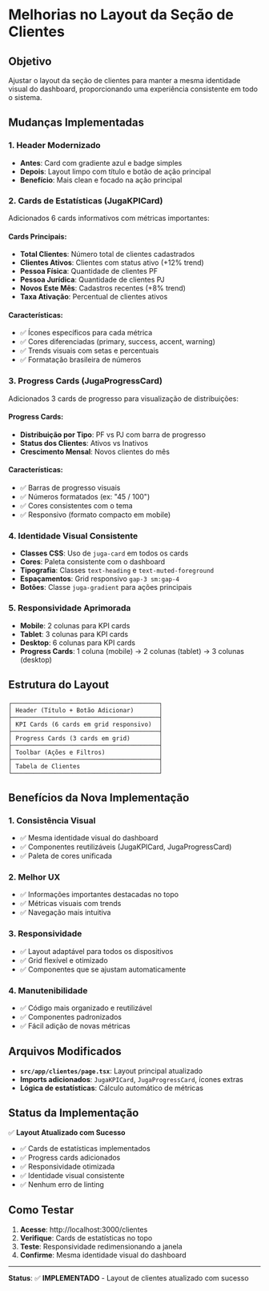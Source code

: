 # Melhorias no Layout da Seção de Clientes

## Objetivo
Ajustar o layout da seção de clientes para manter a mesma identidade visual do dashboard, proporcionando uma experiência consistente em todo o sistema.

## Mudanças Implementadas

### 1. **Header Modernizado**
- **Antes**: Card com gradiente azul e badge simples
- **Depois**: Layout limpo com título e botão de ação principal
- **Benefício**: Mais clean e focado na ação principal

### 2. **Cards de Estatísticas (JugaKPICard)**
Adicionados 6 cards informativos com métricas importantes:

#### **Cards Principais:**
- **Total Clientes**: Número total de clientes cadastrados
- **Clientes Ativos**: Clientes com status ativo (+12% trend)
- **Pessoa Física**: Quantidade de clientes PF
- **Pessoa Jurídica**: Quantidade de clientes PJ
- **Novos Este Mês**: Cadastros recentes (+8% trend)
- **Taxa Ativação**: Percentual de clientes ativos

#### **Características:**
- ✅ Ícones específicos para cada métrica
- ✅ Cores diferenciadas (primary, success, accent, warning)
- ✅ Trends visuais com setas e percentuais
- ✅ Formatação brasileira de números

### 3. **Progress Cards (JugaProgressCard)**
Adicionados 3 cards de progresso para visualização de distribuições:

#### **Progress Cards:**
- **Distribuição por Tipo**: PF vs PJ com barra de progresso
- **Status dos Clientes**: Ativos vs Inativos
- **Crescimento Mensal**: Novos clientes do mês

#### **Características:**
- ✅ Barras de progresso visuais
- ✅ Números formatados (ex: "45 / 100")
- ✅ Cores consistentes com o tema
- ✅ Responsivo (formato compacto em mobile)

### 4. **Identidade Visual Consistente**
- **Classes CSS**: Uso de `juga-card` em todos os cards
- **Cores**: Paleta consistente com o dashboard
- **Tipografia**: Classes `text-heading` e `text-muted-foreground`
- **Espaçamentos**: Grid responsivo `gap-3 sm:gap-4`
- **Botões**: Classe `juga-gradient` para ações principais

### 5. **Responsividade Aprimorada**
- **Mobile**: 2 colunas para KPI cards
- **Tablet**: 3 colunas para KPI cards
- **Desktop**: 6 colunas para KPI cards
- **Progress Cards**: 1 coluna (mobile) → 2 colunas (tablet) → 3 colunas (desktop)

## Estrutura do Layout

```
┌─────────────────────────────────────────┐
│ Header (Título + Botão Adicionar)       │
├─────────────────────────────────────────┤
│ KPI Cards (6 cards em grid responsivo)  │
├─────────────────────────────────────────┤
│ Progress Cards (3 cards em grid)        │
├─────────────────────────────────────────┤
│ Toolbar (Ações e Filtros)               │
├─────────────────────────────────────────┤
│ Tabela de Clientes                      │
└─────────────────────────────────────────┘
```

## Benefícios da Nova Implementação

### **1. Consistência Visual**
- ✅ Mesma identidade visual do dashboard
- ✅ Componentes reutilizáveis (JugaKPICard, JugaProgressCard)
- ✅ Paleta de cores unificada

### **2. Melhor UX**
- ✅ Informações importantes destacadas no topo
- ✅ Métricas visuais com trends
- ✅ Navegação mais intuitiva

### **3. Responsividade**
- ✅ Layout adaptável para todos os dispositivos
- ✅ Grid flexível e otimizado
- ✅ Componentes que se ajustam automaticamente

### **4. Manutenibilidade**
- ✅ Código mais organizado e reutilizável
- ✅ Componentes padronizados
- ✅ Fácil adição de novas métricas

## Arquivos Modificados

- **`src/app/clientes/page.tsx`**: Layout principal atualizado
- **Imports adicionados**: `JugaKPICard`, `JugaProgressCard`, ícones extras
- **Lógica de estatísticas**: Cálculo automático de métricas

## Status da Implementação

✅ **Layout Atualizado com Sucesso**
- ✅ Cards de estatísticas implementados
- ✅ Progress cards adicionados
- ✅ Responsividade otimizada
- ✅ Identidade visual consistente
- ✅ Nenhum erro de linting

## Como Testar

1. **Acesse**: http://localhost:3000/clientes
2. **Verifique**: Cards de estatísticas no topo
3. **Teste**: Responsividade redimensionando a janela
4. **Confirme**: Mesma identidade visual do dashboard

---
**Status**: ✅ **IMPLEMENTADO** - Layout de clientes atualizado com sucesso

